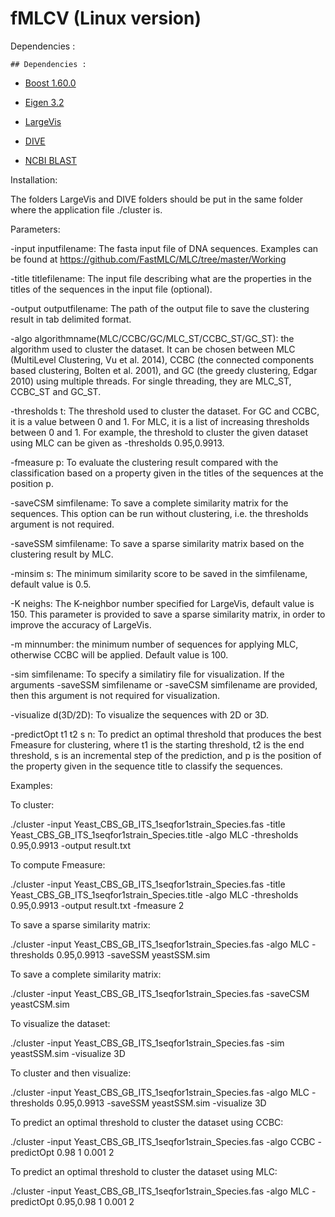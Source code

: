 # fMLCV (Linux version)


Dependencies :

    ## Dependencies : 

- [Boost 1.60.0](http://www.boost.org/users/history/version_1_60_0.html)

- [Eigen 3.2](http://eigen.tuxfamily.org/dox-3.2/)

- [LargeVis](https://github.com/lferry007/LargeVis) 

- [DIVE](https://github.com/NLeSC/DiVE)

- [NCBI BLAST](https://blast.ncbi.nlm.nih.gov/Blast.cgi?PAGE_TYPE=BlastDocs&DOC_TYPE=Download)

Installation:

The folders LargeVis and DIVE folders should be put in the same folder where the application file ./cluster is.

Parameters:

-input inputfilename: The fasta input file of DNA sequences. Examples can be found at https://github.com/FastMLC/MLC/tree/master/Working

-title titlefilename: The input file describing what are the properties in the titles of the sequences in the input file (optional).

-output outputfilename: The path of the output file to save the clustering result in tab delimited format.

-algo algorithmname(MLC/CCBC/GC/MLC_ST/CCBC_ST/GC_ST): the algorithm used to cluster the dataset. It can be chosen between MLC (MultiLevel Clustering, Vu et al. 2014), CCBC (the connected components based clustering, Bolten et al. 2001), and GC (the greedy clustering, Edgar 2010) using multiple threads. For single threading, they are MLC_ST, CCBC_ST and GC_ST.

-thresholds t: The threshold used to cluster the dataset. For GC and CCBC, it is a value between 0 and 1. For MLC, it is a list of increasing thresholds between 0 and 1. For example, the threshold to cluster the given dataset using MLC can be given as -thresholds 0.95,0.9913.

-fmeasure p: To evaluate the clustering result compared with the classification based on a property given in the titles of the sequences at the position p.

-saveCSM simfilename: To save a complete similarity matrix for the sequences. This option can be run without clustering, i.e. the thresholds argument is not required.

-saveSSM simfilename: To save a sparse similarity matrix based on the clustering result by MLC.

-minsim s: The minimum similarity score to be saved in the simfilename, default value is 0.5.

-K neighs: The K-neighbor number specified for LargeVis, default value is 150. This parameter is provided to save a sparse similarity matrix, in order to improve the accuracy of LargeVis. 

-m minnumber: the minimum number of sequences for applying MLC, otherwise CCBC will be applied. Default value is 100.

-sim simfilename: To specify a similatiry file for visualization. If the arguments -saveSSM simfilename or -saveCSM simfilename are provided, then this argument is not required for visualization.

-visualize d(3D/2D): To visualize the sequences with 2D or 3D.

-predictOpt t1 t2 s n: To predict an optimal threshold that produces the best Fmeasure for clustering, where t1 is the starting threshold, t2 is the end threshold, s is an incremental step of the prediction, and p is the position of the property given in the sequence title to classify the sequences.

Examples:

To cluster:

./cluster -input Yeast_CBS_GB_ITS_1seqfor1strain_Species.fas -title Yeast_CBS_GB_ITS_1seqfor1strain_Species.title -algo MLC -thresholds 0.95,0.9913 -output result.txt

To compute Fmeasure:

./cluster -input Yeast_CBS_GB_ITS_1seqfor1strain_Species.fas -title Yeast_CBS_GB_ITS_1seqfor1strain_Species.title -algo MLC -thresholds 0.95,0.9913 -output result.txt -fmeasure 2

To save a sparse similarity matrix:

./cluster -input Yeast_CBS_GB_ITS_1seqfor1strain_Species.fas -algo MLC -thresholds 0.95,0.9913 -saveSSM yeastSSM.sim

To save a complete similarity matrix:

./cluster -input Yeast_CBS_GB_ITS_1seqfor1strain_Species.fas -saveCSM yeastCSM.sim

To visualize the dataset:

./cluster -input Yeast_CBS_GB_ITS_1seqfor1strain_Species.fas -sim yeastSSM.sim -visualize 3D

To cluster and then visualize:

./cluster -input Yeast_CBS_GB_ITS_1seqfor1strain_Species.fas -algo MLC -thresholds 0.95,0.9913 -saveSSM yeastSSM.sim -visualize 3D

To predict an optimal threshold to cluster the dataset using CCBC:

./cluster -input Yeast_CBS_GB_ITS_1seqfor1strain_Species.fas -algo CCBC -predictOpt 0.98 1 0.001 2

To predict an optimal threshold to cluster the dataset using MLC:

./cluster -input Yeast_CBS_GB_ITS_1seqfor1strain_Species.fas -algo MLC -predictOpt 0.95,0.98 1 0.001 2



